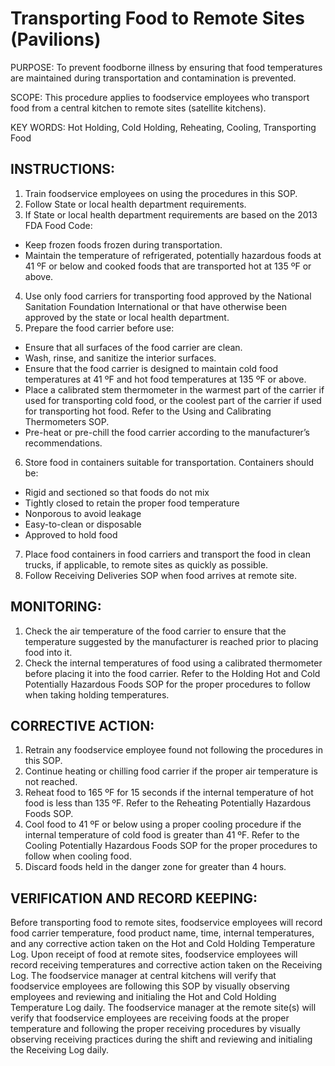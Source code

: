 # Transporting Food to Remote Sites (Pavilions)

PURPOSE: To prevent foodborne illness by ensuring that food temperatures are
maintained during transportation and contamination is prevented.

SCOPE: This procedure applies to foodservice employees who transport food from a
central kitchen to remote sites (satellite kitchens).

KEY WORDS: Hot Holding, Cold Holding, Reheating, Cooling, Transporting Food

## INSTRUCTIONS:

1. Train foodservice employees on using the procedures in this SOP.
2. Follow State or local health department requirements.
3. If State or local health department requirements are based on the 2013 FDA Food Code:
  * Keep frozen foods frozen during transportation.
  * Maintain the temperature of refrigerated, potentially hazardous foods at 41 ºF or below and cooked foods that are transported hot at 135 ºF or above.
4. Use only food carriers for transporting food approved by the National Sanitation Foundation International or that have otherwise been approved by the state or local health department.
5. Prepare the food carrier before use:
  * Ensure that all surfaces of the food carrier are clean.
  * Wash, rinse, and sanitize the interior surfaces.
  * Ensure that the food carrier is designed to maintain cold food temperatures at 41 ºF and hot food temperatures at 135 ºF or above.
  * Place a calibrated stem thermometer in the warmest part of the carrier if used for transporting cold food, or the coolest part of the carrier if used for transporting hot food. Refer to the Using and Calibrating Thermometers SOP.
  * Pre-heat or pre-chill the food carrier according to the manufacturer’s recommendations.
6. Store food in containers suitable for transportation. Containers should be:
  * Rigid and sectioned so that foods do not mix
  * Tightly closed to retain the proper food temperature
  * Nonporous to avoid leakage
  * Easy-to-clean or disposable
  * Approved to hold food
7. Place food containers in food carriers and transport the food in clean trucks, if applicable, to remote sites as quickly as possible.
8. Follow Receiving Deliveries SOP when food arrives at remote site.

## MONITORING:

1. Check the air temperature of the food carrier to ensure that the temperature suggested by the manufacturer is reached prior to placing food into it.
2. Check the internal temperatures of food using a calibrated thermometer before placing it into the food carrier. Refer to the Holding Hot and Cold Potentially Hazardous Foods SOP for the proper procedures to follow when taking holding temperatures.

## CORRECTIVE ACTION:

1. Retrain any foodservice employee found not following the procedures in this SOP.
2. Continue heating or chilling food carrier if the proper air temperature is not reached.
3. Reheat food to 165 ºF for 15 seconds if the internal temperature of hot food is less than 135 ºF. Refer to the Reheating Potentially Hazardous Foods SOP.
4. Cool food to 41 ºF or below using a proper cooling procedure if the internal temperature of cold food is greater than 41 ºF. Refer to the Cooling Potentially Hazardous Foods SOP for the proper procedures to follow when cooling food.
5. Discard foods held in the danger zone for greater than 4 hours.

## VERIFICATION AND RECORD KEEPING:
Before transporting food to remote sites, foodservice employees will record food carrier
temperature, food product name, time, internal temperatures, and any corrective action
taken on the Hot and Cold Holding Temperature Log. Upon receipt of food at remote
sites, foodservice employees will record receiving temperatures and corrective action
taken on the Receiving Log. The foodservice manager at central kitchens will verify that
foodservice employees are following this SOP by visually observing employees and
reviewing and initialing the Hot and Cold Holding Temperature Log daily. The
foodservice manager at the remote site(s) will verify that foodservice employees are
receiving foods at the proper temperature and following the proper receiving procedures
by visually observing receiving practices during the shift and reviewing and initialing the
Receiving Log daily.

